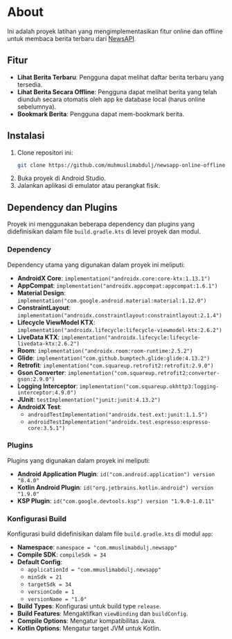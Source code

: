 # About

Ini adalah proyek latihan yang mengimplementasikan fitur online dan offline untuk membaca berita terbaru dari [NewsAPI](https://newsapi.org/v2/).

## Fitur

- **Lihat Berita Terbaru**: Pengguna dapat melihat daftar berita terbaru yang tersedia.
- **Lihat Berita Secara Offline**: Pengguna dapat melihat berita yang telah diunduh secara otomatis oleh app ke database local (harus online sebelumnya).
- **Bookmark Berita**: Pengguna dapat mem-bookmark berita.

## Instalasi

1. Clone repositori ini:
    ```bash
    git clone https://github.com/muhmuslimabdulj/newsapp-online-offline.git
    ```
2. Buka proyek di Android Studio.
3. Jalankan aplikasi di emulator atau perangkat fisik.


## Dependency dan Plugins

Proyek ini menggunakan beberapa dependency dan plugins yang didefinisikan dalam file `build.gradle.kts` di level proyek dan modul.

### Dependency

Dependency utama yang digunakan dalam proyek ini meliputi:

- **AndroidX Core**: `implementation("androidx.core:core-ktx:1.13.1")`
- **AppCompat**: `implementation("androidx.appcompat:appcompat:1.6.1")`
- **Material Design**: `implementation("com.google.android.material:material:1.12.0")`
- **ConstraintLayout**: `implementation("androidx.constraintlayout:constraintlayout:2.1.4")`
- **Lifecycle ViewModel KTX**: `implementation("androidx.lifecycle:lifecycle-viewmodel-ktx:2.6.2")`
- **LiveData KTX**: `implementation("androidx.lifecycle:lifecycle-livedata-ktx:2.6.2")`
- **Room**: `implementation("androidx.room:room-runtime:2.5.2")`
- **Glide**: `implementation("com.github.bumptech.glide:glide:4.13.2")`
- **Retrofit**: `implementation("com.squareup.retrofit2:retrofit:2.9.0")`
- **Gson Converter**: `implementation("com.squareup.retrofit2:converter-gson:2.9.0")`
- **Logging Interceptor**: `implementation("com.squareup.okhttp3:logging-interceptor:4.9.0")`
- **JUnit**: `testImplementation("junit:junit:4.13.2")`
- **AndroidX Test**: 
  - `androidTestImplementation("androidx.test.ext:junit:1.1.5")`
  - `androidTestImplementation("androidx.test.espresso:espresso-core:3.5.1")`

### Plugins

Plugins yang digunakan dalam proyek ini meliputi:

- **Android Application Plugin**: `id("com.android.application") version "8.4.0"`
- **Kotlin Android Plugin**: `id("org.jetbrains.kotlin.android") version "1.9.0"`
- **KSP Plugin**: `id("com.google.devtools.ksp") version "1.9.0-1.0.11"`

### Konfigurasi Build

Konfigurasi build didefinisikan dalam file `build.gradle.kts` di modul `app`:

- **Namespace**: `namespace = "com.mmuslimabdulj.newsapp"`
- **Compile SDK**: `compileSdk = 34`
- **Default Config**:
  - `applicationId = "com.mmuslimabdulj.newsapp"`
  - `minSdk = 21`
  - `targetSdk = 34`
  - `versionCode = 1`
  - `versionName = "1.0"`
- **Build Types**: Konfigurasi untuk build type `release`.
- **Build Features**: Mengaktifkan `viewBinding` dan `buildConfig`.
- **Compile Options**: Mengatur kompatibilitas Java.
- **Kotlin Options**: Mengatur target JVM untuk Kotlin.
